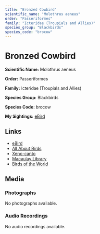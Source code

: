 ```yaml
---
title: "Bronzed Cowbird"
scientific_name: "Molothrus aeneus"
order: "Passeriformes"
family: "Icteridae (Troupials and Allies)"
species_group: "Blackbirds"
species_code: "brocow"
---
```


# Bronzed Cowbird

**Scientific Name:** Molothrus aeneus

**Order:** Passeriformes

**Family:** Icteridae (Troupials and Allies)

**Species Group:** Blackbirds

**Species Code:** brocow

**My Sightings:** [eBird](https://ebird.org/lifelist?r=world&time=life&spp=brocow)

## Links
* [eBird](https://ebird.org/species/brocow) 
* [All About Birds](https://www.allaboutbirds.org/guide/brocow) 
* [Xeno-canto](https://www.xeno-canto.org/species/brocow) 
* [Macaulay Library](https://search.macaulaylibrary.org/catalog?taxonCode=brocow&sort=rating_rank_desc)
* [Birds of the World](https://birdsoftheworld.org/bow/species/brocow)

## Media
### Photographs
No photographs available.

### Audio Recordings
No audio recordings available.
